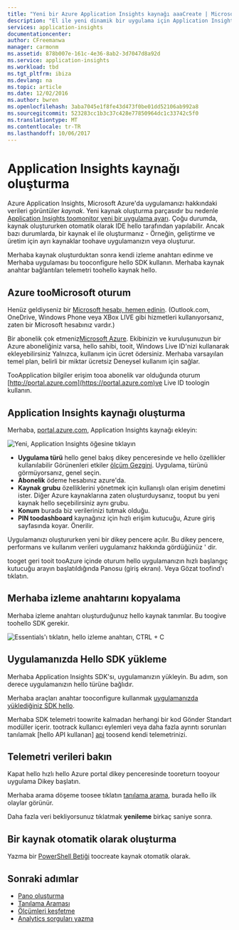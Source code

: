 ```yaml
---
title: "Yeni bir Azure Application Insights kaynağı aaaCreate | Microsoft Docs"
description: "El ile yeni dinamik bir uygulama için Application Insights izleme işlevini ayarlama."
services: application-insights
documentationcenter: 
author: CFreemanwa
manager: carmonm
ms.assetid: 878b007e-161c-4e36-8ab2-3d7047d8a92d
ms.service: application-insights
ms.workload: tbd
ms.tgt_pltfrm: ibiza
ms.devlang: na
ms.topic: article
ms.date: 12/02/2016
ms.author: bwren
ms.openlocfilehash: 3aba7045e1f8fe43d473f0be01dd52106ab992a8
ms.sourcegitcommit: 523283cc1b3c37c428e77850964dc1c33742c5f0
ms.translationtype: MT
ms.contentlocale: tr-TR
ms.lasthandoff: 10/06/2017
---
```

# <a name="create-an-application-insights-resource"></a>Application Insights kaynağı oluşturma
Azure Application Insights, Microsoft Azure'da uygulamanızı hakkındaki verileri görüntüler *kaynak*. Yeni kaynak oluşturma parçasıdır bu nedenle [Application Insights toomonitor yeni bir uygulama ayarı][start]. Çoğu durumda, kaynak oluştururken otomatik olarak IDE hello tarafından yapılabilir. Ancak bazı durumlarda, bir kaynak el ile oluşturmanız - Örneğin, geliştirme ve üretim için ayrı kaynaklar toohave uygulamanızın veya oluşturur.

Merhaba kaynak oluşturduktan sonra kendi izleme anahtarı edinme ve Merhaba uygulaması bu tooconfigure hello SDK kullanın. Merhaba kaynak anahtar bağlantıları telemetri toohello kaynak hello.

## <a name="sign-up-toomicrosoft-azure"></a>Azure tooMicrosoft oturum
Henüz geldiyseniz bir [Microsoft hesabı, hemen edinin](http://live.com). (Outlook.com, OneDrive, Windows Phone veya XBox LIVE gibi hizmetleri kullanıyorsanız, zaten bir Microsoft hesabınız vardır.)

Bir abonelik çok etmeniz[Microsoft Azure](http://azure.com). Ekibinizin ve kuruluşunuzun bir Azure aboneliğiniz varsa, hello sahibi, tooit, Windows Live ID'nizi kullanarak ekleyebilirsiniz Yalnızca, kullanım için ücret ödersiniz. Merhaba varsayılan temel plan, belirli bir miktar ücretsiz Deneysel kullanım için sağlar.

TooApplication bilgiler erişim tooa abonelik var olduğunda oturum [http://portal.azure.com](https://portal.azure.com)ve Live ID toologin kullanın.

## <a name="create-an-application-insights-resource"></a>Application Insights kaynağı oluşturma
Merhaba, [portal.azure.com](https://portal.azure.com), Application Insights kaynağı ekleyin:

![Yeni, Application Insights öğesine tıklayın](./media/app-insights-create-new-resource/01-new.png)

* **Uygulama türü** hello genel bakış dikey penceresinde ve hello özellikler kullanılabilir Görünenleri etkiler [ölçüm Gezgini][metrics]. Uygulama, türünü görmüyorsanız, genel seçin.
* **Abonelik** ödeme hesabınız azure'da.
* **Kaynak grubu** özelliklerini yönetmek için kullanışlı olan erişim denetimi ister. Diğer Azure kaynaklarına zaten oluşturduysanız, tooput bu yeni kaynak hello seçebilirsiniz aynı grubu.
* **Konum** burada biz verilerinizi tutmak olduğu.
* **PIN toodashboard** kaynağınız için hızlı erişim kutucuğu, Azure giriş sayfasında koyar. Önerilir.

Uygulamanızı oluştururken yeni bir dikey pencere açılır. Bu dikey pencere, performans ve kullanım verileri uygulamanız hakkında gördüğünüz ' dir. 

tooget geri tooit tooAzure içinde oturum hello uygulamanızın hızlı başlangıç kutucuğu arayın başlatıldığında Panosu (giriş ekranı). Veya Gözat toofind'ı tıklatın.

## <a name="copy-hello-instrumentation-key"></a>Merhaba izleme anahtarını kopyalama
Merhaba izleme anahtarı oluşturduğunuz hello kaynak tanımlar. Bu toogive toohello SDK gerekir.

![Essentials'ı tıklatın, hello izleme anahtarı, CTRL + C](./media/app-insights-create-new-resource/02-props.png)

## <a name="install-hello-sdk-in-your-app"></a>Uygulamanızda Hello SDK yükleme
Merhaba Application Insights SDK'sı, uygulamanızın yükleyin. Bu adım, son derece uygulamanızın hello türüne bağlıdır. 

Merhaba araçları anahtar tooconfigure kullanmak [uygulamanızda yüklediğiniz SDK hello][start].

Merhaba SDK telemetri toowrite kalmadan herhangi bir kod Gönder Standart modüller içerir. tootrack kullanıcı eylemleri veya daha fazla ayrıntı sorunları tanılamak [hello API kullanan] [ api] toosend kendi telemetrinizi.

## <a name="monitor"></a>Telemetri verileri bakın
Kapat hello hızlı hello Azure portal dikey penceresinde tooreturn tooyour uygulama Dikey başlatın.

Merhaba arama döşeme toosee tıklatın [tanılama arama][diagnostic], burada hello ilk olaylar görünür. 

Daha fazla veri bekliyorsunuz tıklatmak **yenileme** birkaç saniye sonra.

## <a name="creating-a-resource-automatically"></a>Bir kaynak otomatik olarak oluşturma
Yazma bir [PowerShell Betiği](app-insights-powershell.md) toocreate kaynak otomatik olarak.

## <a name="next-steps"></a>Sonraki adımlar
* [Pano oluşturma](app-insights-dashboards.md)
* [Tanılama Araması](app-insights-diagnostic-search.md)
* [Ölçümleri keşfetme](app-insights-metrics-explorer.md)
* [Analytics sorguları yazma](app-insights-analytics.md)

<!--Link references-->

[api]: app-insights-api-custom-events-metrics.md
[diagnostic]: app-insights-diagnostic-search.md
[metrics]: app-insights-metrics-explorer.md
[start]: app-insights-overview.md

